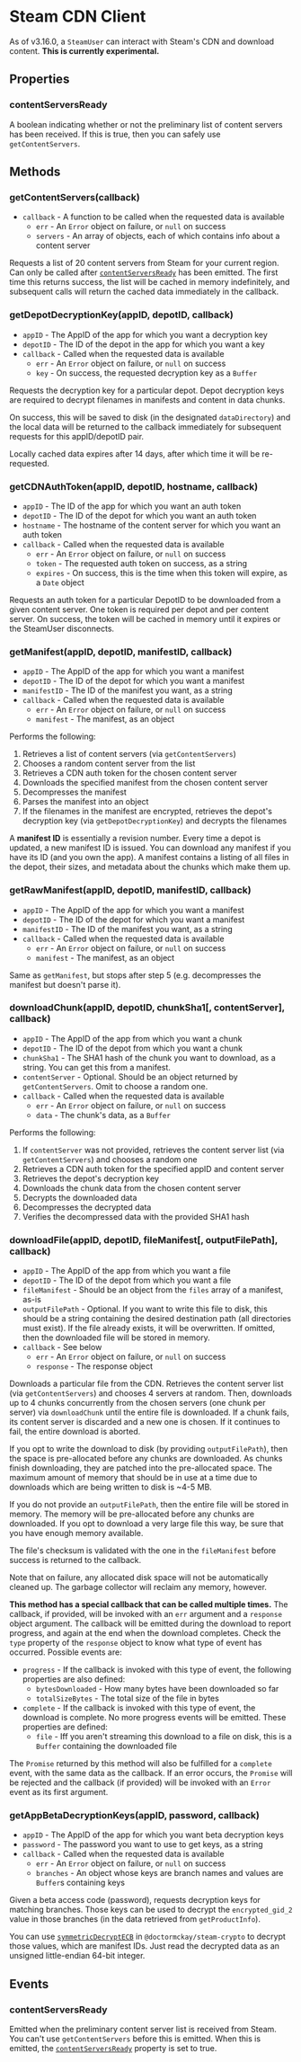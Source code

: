 # Steam CDN Client

As of v3.16.0, a `SteamUser` can interact with Steam's CDN and download content.
**This is currently experimental.**

## Properties

### contentServersReady

A boolean indicating whether or not the preliminary list of content servers has been received. If this is true, then you
can safely use `getContentServers`.

## Methods

### getContentServers(callback)
- `callback` - A function to be called when the requested data is available
    - `err` - An `Error` object on failure, or `null` on success
    - `servers` - An array of objects, each of which contains info about a content server

Requests a list of 20 content servers from Steam for your current region. Can only be called after [`contentServersReady`](#contentserversready-1) has been emitted.
The first time this returns success, the list will be cached in memory indefinitely, and subsequent calls will return
the cached data immediately in the callback.

### getDepotDecryptionKey(appID, depotID, callback)
- `appID` - The AppID of the app for which you want a decryption key
- `depotID` - The ID of the depot in the app for which you want a key
- `callback` - Called when the requested data is available
    - `err` - An `Error` object on failure, or `null` on success
    - `key` - On success, the requested decryption key as a `Buffer`

Requests the decryption key for a particular depot. Depot decryption keys are required to decrypt filenames in manifests
and content in data chunks.

On success, this will be saved to disk (in the designated `dataDirectory`) and the local data will be returned to the
callback immediately for subsequent requests for this appID/depotID pair.

Locally cached data expires after 14 days, after which time it will be re-requested.

### getCDNAuthToken(appID, depotID, hostname, callback)
- `appID` - The ID of the app for which you want an auth token
- `depotID` - The ID of the depot for which you want an auth token
- `hostname` - The hostname of the content server for which you want an auth token
- `callback` - Called when the requested data is available
    - `err` - An `Error` object on failure, or `null` on success
    - `token` - The requested auth token on success, as a string
    - `expires` - On success, this is the time when this token will expire, as a `Date` object

Requests an auth token for a particular DepotID to be downloaded from a given content server. One token is required per
depot and per content server. On success, the token will be cached in memory until it expires or the SteamUser disconnects.

### getManifest(appID, depotID, manifestID, callback)
- `appID` - The AppID of the app for which you want a manifest
- `depotID` - The ID of the depot for which you want a manifest
- `manifestID` - The ID of the manifest you want, as a string
- `callback` - Called when the requested data is available
    - `err` - An `Error` object on failure, or `null` on success
    - `manifest` - The manifest, as an object

Performs the following:

1. Retrieves a list of content servers (via `getContentServers`)
2. Chooses a random content server from the list
3. Retrieves a CDN auth token for the chosen content server
4. Downloads the specified manifest from the chosen content server
5. Decompresses the manifest
6. Parses the manifest into an object
7. If the filenames in the manifest are encrypted, retrieves the depot's decryption key (via `getDepotDecryptionKey`) and decrypts the filenames

A **manifest ID** is essentially a revision number. Every time a depot is updated, a new manifest ID is issued. You can
download any manifest if you have its ID (and you own the app). A manifest contains a listing of all files in the depot,
their sizes, and metadata about the chunks which make them up.

### getRawManifest(appID, depotID, manifestID, callback)
- `appID` - The AppID of the app for which you want a manifest
- `depotID` - The ID of the depot for which you want a manifest
- `manifestID` - The ID of the manifest you want, as a string
- `callback` - Called when the requested data is available
    - `err` - An `Error` object on failure, or `null` on success
    - `manifest` - The manifest, as an object

Same as `getManifest`, but stops after step 5 (e.g. decompresses the manifest but doesn't parse it).

### downloadChunk(appID, depotID, chunkSha1[, contentServer], callback)
- `appID` - The AppID of the app from which you want a chunk
- `depotID` - The ID of the depot from which you want a chunk
- `chunkSha1` - The SHA1 hash of the chunk you want to download, as a string. You can get this from a manifest.
- `contentServer` - Optional. Should be an object returned by `getContentServers`. Omit to choose a random one.
- `callback` - Called when the requested data is available
    - `err` - An `Error` object on failure, or `null` on success
    - `data` - The chunk's data, as a `Buffer`

Performs the following:

1. If `contentServer` was not provided, retrieves the content server list (via `getContentServers`) and chooses a random one
2. Retrieves a CDN auth token for the specified appID and content server
3. Retrieves the depot's decryption key
4. Downloads the chunk data from the chosen content server
5. Decrypts the downloaded data
6. Decompresses the decrypted data
7. Verifies the decompressed data with the provided SHA1 hash

### downloadFile(appID, depotID, fileManifest[, outputFilePath], callback)
- `appID` - The AppID of the app from which you want a file
- `depotID` - The ID of the depot from which you want a file
- `fileManifest` - Should be an object from the `files` array of a manifest, as-is
- `outputFilePath` - Optional. If you want to write this file to disk, this should be a string containing the desired destination path (all directories must exist). If the file already exists, it will be overwritten. If omitted, then the downloaded file will be stored in memory.
- `callback` - See below
    - `err` - An `Error` object on failure, or `null` on success
    - `response` - The response object

Downloads a particular file from the CDN. Retrieves the content server list (via `getContentServers`) and chooses 4
servers at random. Then, downloads up to 4 chunks concurrently from the chosen servers (one chunk per server) via
`downloadChunk` until the entire file is downloaded. If a chunk fails, its content server is discarded and a new one is
chosen. If it continues to fail, the entire download is aborted.

If you opt to write the download to disk (by providing `outputFilePath`), then the space is pre-allocated before any
chunks are downloaded. As chunks finish downloading, they are patched into the pre-allocated space. The maximum amount
of memory that should be in use at a time due to downloads which are being written to disk is ~4-5 MB.

If you do not provide an `outputFilePath`, then the entire file will be stored in memory. The memory will be pre-allocated
before any chunks are downloaded. If you opt to download a very large file this way, be sure that you have enough
memory available.

The file's checksum is validated with the one in the `fileManifest` before success is returned to the callback.

Note that on failure, any allocated disk space will not be automatically cleaned up. The garbage collector will reclaim
any memory, however.

**This method has a special callback that can be called multiple times.** The callback, if provided, will be invoked
with an `err` argument and a `response` object argument. The callback will be emitted during the download to report
progress, and again at the end when the download completes. Check the `type` property of the `response` object to know
what type of event has occurred. Possible events are:

- `progress` - If the callback is invoked with this type of event, the following properties are also defined:
	- `bytesDownloaded` - How many bytes have been downloaded so far
	- `totalSizeBytes` - The total size of the file in bytes
- `complete` - If the callback is invoked with this type of event, the download is complete. No more progress events will be emitted. These properties are defined:
	- `file` - Iff you aren't streaming this download to a file on disk, this is a `Buffer` containing the downloaded file
	
The `Promise` returned by this method will also be fulfilled for a `complete` event, with the same data as the callback.
If an error occurs, the `Promise` will be rejected and the callback (if provided) will be invoked with an `Error` event
as its first argument.

### getAppBetaDecryptionKeys(appID, password, callback)
- `appID` - The AppID of the app for which you want beta decryption keys
- `password` - The password you want to use to get keys, as a string
- `callback` - Called when the requested data is available
    - `err` - An `Error` object on failure, or `null` on success
    - `branches` - An object whose keys are branch names and values are `Buffer`s containing keys

Given a beta access code (password), requests decryption keys for matching branches. Those keys can be used to decrypt
the `encrypted_gid_2` value in those branches (in the data retrieved from `getProductInfo`).

You can use [`symmetricDecryptECB`](https://github.com/DoctorMcKay/node-steam-crypto#symmetricdecryptecbinput-sessionkey)
in `@doctormckay/steam-crypto` to decrypt those values, which are manifest IDs. Just read the decrypted data as an
unsigned little-endian 64-bit integer.

## Events

### contentServersReady

Emitted when the preliminary content server list is received from Steam. You can't use `getContentServers` before this
is emitted. When this is emitted, the [`contentServersReady`](#contentserversready) property is set to true.
